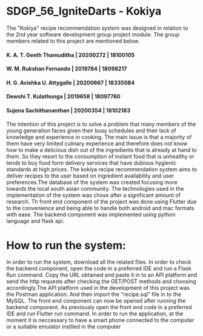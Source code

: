 # SDGP_56_IgniteDarts -  Kokiya

The "Kokiya" recipe recommendation system was designed in relation to the 2nd year software development group project module. The group members related to this project are mentioned below.

 ####    K. A. T. Geeth Thamuditha      |  20200272      |   18100105
 ####    W. M. Rukshan Fernando         |  2019784       |   18098217
 ####    H. G. Avishka U. Attygalle     |  20200667      |   18335084
 ####    Dewshi T. Kulathunga           |  2019658       |   18097780
 ####    Sujena Sachithananthan         |  20200354      |   18102183

The intention of this project is to solve a problem that many members of the young generation faces given their busy schedules and their lack of knowledge and experience in cooking. The main issue is that a majority of them have very limited culinary experience and therefore does not know how to make a delicious dish out of the ingredients that is already at hand to them. So they resort to the consumption of instant food that is unhealthy or tends to buy food form delivery services that have dubious hygienic standards at high prices. The kokiya recipe recommendation system aims to deliver recipes to the user based on ingredient availability and user preferences.The database of the system was created focusing more towards the local south asian community. The technologies used in the implementation of the system was chose after a significant amount of research. Th front end component of the project was done using Flutter due to the convenience and being able to handle both android and mac formats with ease. The backend component was implemented using python language and flask api.

# How to run the system:
In order to run the system, download all the related files. In order to check the backend component, open the code in a preferred IDE and run a Flask Run command. Copy the URL obtained and paste it in to an API platform and send the http requests after checking the GET/POST methods and choosing accordingly.The API platform used in the development of this project was the Postman application. And then import the "recipe.sql" file in to the MySQL. The front end component can now be opened after running the backend component. As previously open the front end code in a preferred IDE and run Flutter run command. In order to run the application, at the moment it is neccessary to have a smart phone connected to the computer or a suitable emulator instlled in the computer

